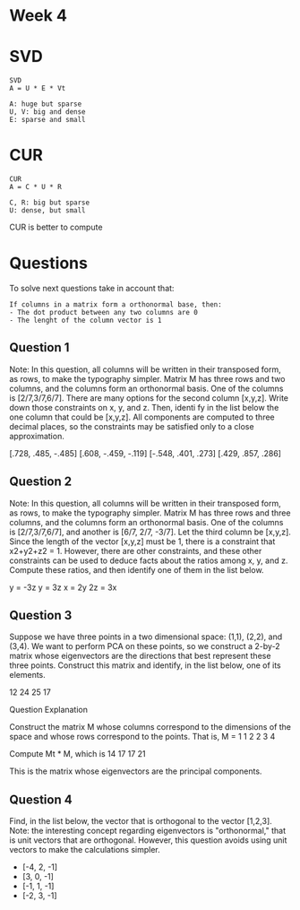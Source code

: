Week 4
======

# SVD

```
SVD
A = U * E * Vt

A: huge but sparse
U, V: big and dense
E: sparse and small
```

# CUR

```
CUR
A = C * U * R

C, R: big but sparse
U: dense, but small
```

CUR is better to compute

# Questions

To solve next questions take in account that:

```
If columns in a matrix form a orthonormal base, then:
- The dot product between any two columns are 0
- The lenght of the column vector is 1
```


## Question 1
Note: In this question, all columns will be written in their transposed form, as rows, to make the typography simpler.
Matrix M has three rows and two columns, and the columns form an orthonormal basis. One of the columns is [2/7,3/7,6/7].
There are many options for the second column [x,y,z]. Write down those constraints on x, y, and z. Then, identi fy in
the list below the one column that could be [x,y,z]. All components are computed to three decimal places, so the
constraints may be satisfied only to a close approximation.

[.728, .485, -.485]
[.608, -.459, -.119]
[-.548, .401, .273]
[.429, .857, .286]


## Question 2
Note: In this question, all columns will be written in their transposed form, as rows, to make the typography simpler.
Matrix M has three rows and three columns, and the columns form an orthonormal basis. One of the columns is [2/7,3/7,6/7],
and another is [6/7, 2/7, -3/7]. Let the third column be [x,y,z]. Since the length of the vector [x,y,z] must be 1,
there is a constraint that x2+y2+z2 = 1. However, there are other constraints, and these other constraints can be used
to deduce facts about the ratios among x, y, and z. Compute these ratios, and then identify one of them in the list below.

y = -3z
y = 3z
x = 2y
2z = 3x


## Question 3
Suppose we have three points in a two dimensional space: (1,1), (2,2), and (3,4). We want to perform PCA on these points,
so we construct a 2-by-2 matrix whose eigenvectors are the directions that best represent these three points. Construct
this matrix and identify, in the list below, one of its elements.

12
24
25
17

Question Explanation

Construct the matrix M whose columns correspond to the dimensions of the space and whose rows correspond to the points.
That is, M =
1	1
2	2
3	4

Compute Mt * M, which is
14	17
17	21

This is the matrix whose eigenvectors are the principal components.

## Question 4
Find, in the list below, the vector that is orthogonal to the vector [1,2,3]. Note: the interesting concept regarding
eigenvectors is "orthonormal," that is unit vectors that are orthogonal. However, this question avoids using unit vectors
to make the calculations simpler.
- [-4, 2, -1]
- [3, 0, -1]
- [-1, 1, -1]
- [-2, 3, -1]



